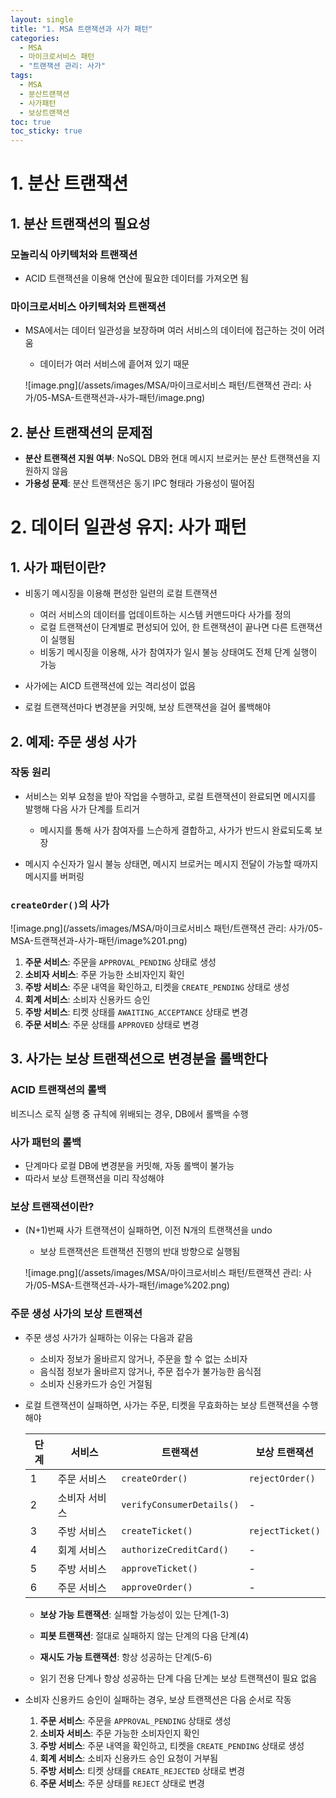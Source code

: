 ```yaml
---
layout: single
title: "1. MSA 트랜잭션과 사가 패턴"
categories:
  - MSA
  - 마이크로서비스 패턴
  - "트랜잭션 관리: 사가"
tags:
  - MSA
  - 분산트랜잭션
  - 사가패턴
  - 보상트랜잭션
toc: true
toc_sticky: true
---
```

# 1. 분산 트랜잭션

## 1. 분산 트랜잭션의 필요성

### 모놀리식 아키텍처와 트랜잭션

- ACID 트랜잭션을 이용해 연산에 필요한 데이터를 가져오면 됨

### 마이크로서비스 아키텍처와 트랜잭션

- MSA에서는 데이터 일관성을 보장하며 여러 서비스의 데이터에 접근하는 것이 어려움
    - 데이터가 여러 서비스에 흩어져 있기 때문
    
    ![image.png](/assets/images/MSA/마이크로서비스 패턴/트랜잭션 관리: 사가/05-MSA-트랜잭션과-사가-패턴/image.png)
    

## 2. 분산 트랜잭션의 문제점



- **분산 트랜잭션 지원 여부**: NoSQL DB와 현대 메시지 브로커는 분산 트랜잭션을 지원하지 않음
- **가용성 문제**: 분산 트랜잭션은 동기 IPC 형태라 가용성이 떨어짐


# 2. 데이터 일관성 유지: 사가 패턴

## 1. 사가 패턴이란?

- 비동기 메시징을 이용해 편성한 일련의 로컬 트랜잭션
    - 여러 서비스의 데이터를 업데이트하는 시스템 커맨드마다 사가를 정의
    - 로컬 트랜잭션이 단계별로 편성되어 있어, 한 트랜잭션이 끝나면 다른 트랜잭션이 실행됨
    - 비동기 메시징을 이용해, 사가 참여자가 일시 불능 상태여도 전체 단계 실행이 가능

- 사가에는 AICD 트랜잭션에 있는 격리성이 없음
- 로컬 트랜잭션마다 변경분을 커밋해, 보상 트랜잭션을 걸어 롤백해야

## 2. 예제: 주문 생성 사가

### **작동 원리**

- 서비스는 외부 요청을 받아 작업을 수행하고, 로컬 트랜잭션이 완료되면 메시지를 발행해 다음 사가 단계를 트리거
    - 메시지를 통해 사가 참여자를 느슨하게 결합하고, 사가가 반드시 완료되도록 보장

- 메시지 수신자가 일시 불능 상태면, 메시지 브로커는 메시지 전달이 가능할 때까지 메시지를 버퍼링

### **`createOrder()`의 사가**

![image.png](/assets/images/MSA/마이크로서비스 패턴/트랜잭션 관리: 사가/05-MSA-트랜잭션과-사가-패턴/image%201.png)



1. **주문 서비스**: 주문을 `APPROVAL_PENDING` 상태로 생성
2. **소비자 서비스**: 주문 가능한 소비자인지 확인
3. **주방 서비스**: 주문 내역을 확인하고, 티켓을 `CREATE_PENDING` 상태로 생성
4. **회계 서비스**: 소비자 신용카드 승인
5. **주방 서비스**: 티켓 상태를 `AWAITING_ACCEPTANCE` 상태로 변경
6. **주문 서비스**: 주문 상태를 `APPROVED` 상태로 변경


## 3. 사가는 보상 트랜잭션으로 변경분을 롤백한다

### ACID 트랜잭션의 롤백

비즈니스 로직 실행 중 규칙에 위배되는 경우, DB에서 롤백을 수행

### 사가 패턴의 롤백

- 단계마다 로컬 DB에 변경분을 커밋해, 자동 롤백이 불가능
- 따라서 보상 트랜잭션을 미리 작성해야

### **보상 트랜잭션이란?**

- (N+1)번째 사가 트랜잭션이 실패하면, 이전 N개의 트랜잭션을 undo
    - 보상 트랜잭션은 트랜잭션 진행의 반대 방향으로 실행됨
    
    ![image.png](/assets/images/MSA/마이크로서비스 패턴/트랜잭션 관리: 사가/05-MSA-트랜잭션과-사가-패턴/image%202.png)
    

### **주문 생성 사가의 보상 트랜잭션**

- 주문 생성 사가가 실패하는 이유는 다음과 같음
    
    
    
    - 소비자 정보가 올바르지 않거나, 주문을 할 수 없는 소비자
    - 음식점 정보가 올바르지 않거나, 주문 접수가 불가능한 음식점
    - 소비자 신용카드가 승인 거절됨
    
    

- 로컬 트랜잭션이 실패하면, 사가는 주문, 티켓을 무효화하는 보상 트랜잭션을 수행해야
    
    
    | 단계 | 서비스 | 트랜잭션 | 보상 트랜잭션 |
    | --- | --- | --- | --- |
    | 1 | 주문 서비스 | `createOrder()` | `rejectOrder()` |
    | 2 | 소비자 서비스 | `verifyConsumerDetails()` | - |
    | 3 | 주방 서비스 | `createTicket()` | `rejectTicket()` |
    | 4 | 회계 서비스 | `authorizeCreditCard()` | - |
    | 5 | 주방 서비스 | `approveTicket()` | - |
    | 6 | 주문 서비스 | `approveOrder()` | - |
    
    
    
    - **보상 가능 트랜잭션**: 실패할 가능성이 있는 단계(1-3)
    - **피봇 트랜잭션**: 절대로 실패하지 않는 단계의 다음 단계(4)
    - **재시도 가능 트랜잭션**: 항상 성공하는 단계(5-6)
    
    
    - 읽기 전용 단계나 항상 성공하는 단계 다음 단계는 보상 트랜잭션이 필요 없음

- 소비자 신용카드 승인이 실패하는 경우, 보상 트랜잭션은 다음 순서로 작동
    
    
    
    1. **주문 서비스**: 주문을 `APPROVAL_PENDING` 상태로 생성
    2. **소비자 서비스**: 주문 가능한 소비자인지 확인
    3. **주방 서비스**: 주문 내역을 확인하고, 티켓을 `CREATE_PENDING` 상태로 생성
    4. **회계 서비스**: 소비자 신용카드 승인 요청이 거부됨
    5. **주방 서비스**: 티켓 상태를 `CREATE_REJECTED` 상태로 변경
    6. **주문 서비스**: 주문 상태를 `REJECT` 상태로 변경
